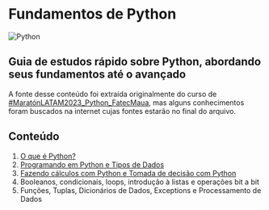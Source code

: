 # Fundamentos de Python

![Python](https://img.shields.io/badge/python-3670A0?style=for-the-badge&logo=python&logoColor=ffdd54)

## Guia de estudos rápido sobre Python, abordando seus fundamentos até o avançado

A fonte desse conteúdo foi extraída originalmente do curso de [#MaratónLATAM2023_Python_FatecMaua](https://skillsforall.com/course/python-essentials-1?courseLang=pt-BR&instance_id=ddb62d43-4dc1-4ebe-9ea2-2cc3506c703a), mas alguns conhecimentos foram buscados na internet cujas fontes estarão no final do arquivo.

## Conteúdo

1. [O que é Python?](./content/modulo-1.md)
2. [Programando em Python e Tipos de Dados](./content/modulo-2.md)
3. [Fazendo cálculos com Python e Tomada de decisão com Python](./content/modulo-3.md)
4. Booleanos, condicionais, loops, introdução à listas e operações bit a bit
5. Funções, Tuplas, Dicionários de Dados, Exceptions e Processamento de Dados
